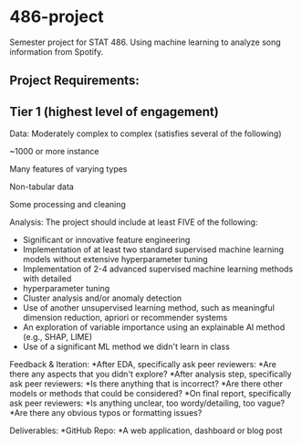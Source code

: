 # 486-project
Semester project for STAT 486. Using machine learning to analyze song information from Spotify.


## Project Requirements:

## Tier 1 (highest level of engagement)
Data: Moderately complex to complex (satisfies several of the following)

~1000 or more instance

Many features of varying types

Non-tabular data

Some processing and cleaning

Analysis: The project should include at least FIVE of the following:
* Significant or innovative feature engineering
* Implementation of at least two standard supervised machine learning models without extensive
hyperparameter tuning
* Implementation of 2-4 advanced supervised machine learning methods with detailed
* hyperparameter tuning
* Cluster analysis and/or anomaly detection
* Use of another unsupervised learning method, such as meaningful dimension reduction, apriori or
recommender systems
* An exploration of variable importance using an explainable AI method (e.g., SHAP, LIME)
* Use of a significant ML method we didn't learn in class

Feedback & Iteration:
*After EDA, specifically ask peer reviewers:
*Are there any aspects that you didn't explore?
*After analysis step, specifically ask peer reviewers:
*Is there anything that is incorrect?
*Are there other models or methods that could be considered?
*On final report, specifically ask peer reviewers:
*Is anything unclear, too wordy/detailing, too vague?
*Are there any obvious typos or formatting issues?

Deliverables:
*GitHub Repo:
*A web application, dashboard or blog post
